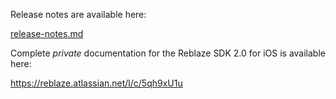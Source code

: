 Release notes are available here:

[release-notes.md](release-notes.md)

Complete *private* documentation for the Reblaze SDK 2.0 for iOS is available here:

https://reblaze.atlassian.net/l/c/5qh9xU1u
